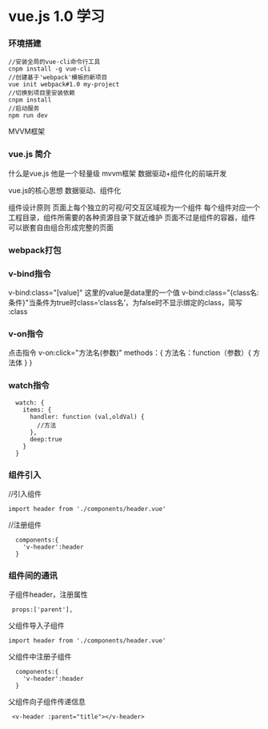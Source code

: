 # vue.js 1.0 学习

### 环境搭建

```
//安装全局的vue-cli命令行工具
cnpm install -g vue-cli
//创建基于'webpack'模板的新项目
vue init webpack#1.0 my-project
//切换到项目里安装依赖
cnpm install
//启动服务
npm run dev
```

MVVM框架

### vue.js 简介
什么是vue.js
他是一个轻量级 mvvm框架
数据驱动+组件化的前端开发

vue.js的核心思想
数据驱动、组件化


组件设计原则
页面上每个独立的可视/可交互区域视为一个组件
每个组件对应一个工程目录，组件所需要的各种资源目录下就近维护
页面不过是组件的容器，组件可以嵌套自由组合形成完整的页面

### webpack打包

### v-bind指令
v-bind:class="[value]" 这里的value是data里的一个值
v-bind:class="{class名:条件}"当条件为true时class=‘class名’，为false时不显示绑定的class，简写 :class

### v-on指令
点击指令 v-on:click="方法名(参数)"
methods：{
	方法名：function（参数）{
		方法体
	}
}

### watch指令

```
  watch: {
    items: {
      handler: function (val,oldVal) {
        //方法
      },
      deep:true
    }
  }
```

### 组件引入
//引入组件
```
import header from './components/header.vue'
```
//注册组件

```
  components:{
    'v-header':header
  }
```

### 组件间的通讯
子组件header，注册属性
```
 props:['parent'],
```
父组件导入子组件

```
import header from './components/header.vue'
```
父组件中注册子组件

```
  components:{
    'v-header':header
  }
```
父组件向子组件传递信息

```
 <v-header :parent="title"></v-header>
```

